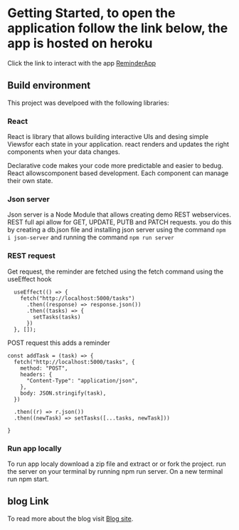 # Getting Started, to open the application follow the link below, the app is hosted on heroku

Click the link to interact with the app [ReminderApp](https://reminderjsonapp.herokuapp.com/)

## Build environment

This project was develpoed with the following libraries:

### React

React is library that allows building interactive UIs and desing simple Viewsfor each state in your application. react renders and updates the right components when your data changes.

Declarative code makes your code more predictable and easier to bedug. React allowscomponent based development. Each component can manage their own state.

### Json server

Json server is a Node Module that allows creating demo REST webservices. REST full api allow for GET, UPDATE, PUTB and PATCH requests. you do this by creating a db.json file and installing json server using the command  `npm i json-server` and running the command `npm run server`

### REST request

Get request, the reminder are fetched using the fetch command using the useEffect hook
```
  useEffect(() => {
    fetch("http://localhost:5000/tasks")
      .then((response) => response.json())
      .then((tasks) => {
        setTasks(tasks)
      })
  }, []);
```
POST request
this adds a reminder
```
const addTask = (task) => {
  fetch("http://localhost:5000/tasks", {
    method: "POST",
    headers: {
      "Content-Type": "application/json",
    },
    body: JSON.stringify(task),
  })

  .then((r) => r.json())
  .then((newTask) => setTasks([...tasks, newTask]))

}
```


### Run app locally

To run app localy download a zip file and extract or or fork the project.
run the server on your terminal by running npm run server. On a new terminal run npm start.

## blog Link

To read more about the blog visit [Blog site](https://harry74.hashnode.dev/reminder-app-with-react-and-json-server).



